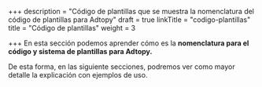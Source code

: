 +++
description = "Código de plantillas que se muestra la nomenclatura del código de plantillas para Adtopy"
draft = true
linkTitle = "codigo-plantillas"
title = "Código de plantillas"
weight = 3

+++
En esta sección podemos aprender cómo es la **nomenclatura para el código y sistema de plantillas para Adtopy.**

De esta forma, en las siguiente secciones, podremos ver como mayor detalle la explicación con ejemplos de uso.